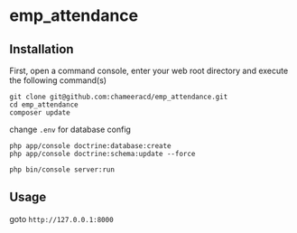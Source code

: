 # emp_attendance
## Installation

First, open a command console, enter your web root directory and
execute the following command(s)

    git clone git@github.com:chameeracd/emp_attendance.git
    cd emp_attendance
    composer update
    
change `.env` for database config

    php app/console doctrine:database:create
    php app/console doctrine:schema:update --force
    
    php bin/console server:run


## Usage
goto `http://127.0.0.1:8000`
